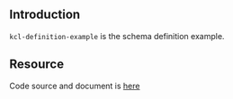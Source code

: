 ## Introduction

`kcl-definition-example` is the schema definition example.

## Resource

Code source and document is [here](https://github.com/kcl-lang/artifacthub/tree/main/kcl-definition-example)

